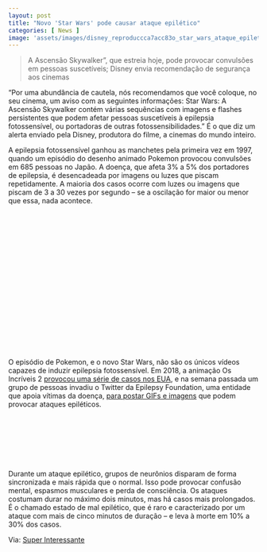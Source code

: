 ```yaml
---
layout: post
title: "Novo 'Star Wars' pode causar ataque epilético"
categories: [ News ]
image: 'assets/images/disney_reproduccca7acc83o_star_wars_ataque_epiletico.jpg'
---
```


> A Ascensão Skywalker”, que estreia hoje, pode provocar convulsões em pessoas suscetíveis; Disney envia recomendação de segurança aos cinemas

“Por uma abundância de cautela, nós recomendamos que você coloque, no seu cinema, um aviso com as seguintes informações: Star Wars: A Ascensão Skywalker contém várias sequências com imagens e flashes persistentes que podem afetar pessoas suscetíveis à epilepsia fotossensível, ou portadoras de outras fotossensibilidades.” É o que diz um alerta enviado pela Disney, produtora do filme, a cinemas do mundo inteiro.

<!-- RETANGULO LARGO 2 -->
<script async src="//pagead2.googlesyndication.com/pagead/js/adsbygoogle.js"></script>
<ins class="adsbygoogle"
style="display:block; text-align:center;"
data-ad-layout="in-article"
data-ad-format="fluid"
data-ad-client="ca-pub-2838251107855362"
data-ad-slot="8549252987"></ins>
<script>
(adsbygoogle = window.adsbygoogle || []).push({});
</script>

A epilepsia fotossensível ganhou as manchetes pela primeira vez em 1997, quando um episódio do desenho animado Pokemon provocou convulsões em 685 pessoas no Japão. A doença, que afeta 3% a 5% dos portadores de epilepsia, é desencadeada por imagens ou luzes que piscam repetidamente. A maioria dos casos ocorre com luzes ou imagens que piscam de 3 a 30 vezes por segundo – se a oscilação for maior ou menor que essa, nada acontece. 

<!-- QUADRADO -->
<script async src="//pagead2.googlesyndication.com/pagead/js/adsbygoogle.js"></script>
<ins class="adsbygoogle"
style="display:inline-block;width:336px;height:280px"
data-ad-client="ca-pub-2838251107855362"
data-ad-slot="5351066970"></ins>
<script>
(adsbygoogle = window.adsbygoogle || []).push({});
</script>

O episódio de Pokemon, e o novo Star Wars, não são os únicos vídeos capazes de induzir epilepsia fotossensível. Em 2018, a animação Os Incríveis 2 [provocou uma série de casos nos EUA](https://www.everydayhealth.com/epilepsy/incredibles-2-triggers-photosensitive-epilepsy-susceptible-theatergoers/), e na semana passada um grupo de pessoas invadiu o Twitter da Epilepsy Foundation, uma entidade que apoia vítimas da doença, [para postar GIFs e imagens](https://edition.cnn.com/2019/12/17/tech/epilepsy-strobe-twitter-attack-trnd/) que podem provocar ataques epiléticos.

<!-- MINI ANÚNCIO -->
<script async src="//pagead2.googlesyndication.com/pagead/js/adsbygoogle.js"></script>
<!-- Games Root -->
<ins class="adsbygoogle"
style="display:inline-block;width:730px;height:95px"
data-ad-client="ca-pub-2838251107855362"
data-ad-slot="5351066970"></ins>
<script>
(adsbygoogle = window.adsbygoogle || []).push({});
</script>

Durante um ataque epilético, grupos de neurônios disparam de forma sincronizada e mais rápida que o normal. Isso pode provocar confusão mental, espasmos musculares e perda de consciência. Os ataques costumam durar no máximo dois minutos, mas há casos mais prolongados. É o chamado estado de mal epilético, que é raro e caracterizado por um ataque com mais de cinco minutos de duração – e leva à morte em 10% a 30% dos casos.

<!-- RETANGULO LARGO -->
<script async src="https://pagead2.googlesyndication.com/pagead/js/adsbygoogle.js"></script>
<!-- Informat -->
<ins class="adsbygoogle"
style="display:block"
data-ad-client="ca-pub-2838251107855362"
data-ad-slot="2327980059"
data-ad-format="auto"
data-full-width-responsive="true"></ins>
<script>
(adsbygoogle = window.adsbygoogle || []).push({});
</script>

Via: [Super Interessante](https://super.abril.com.br/blog/bruno-garattoni/novo-star-wars-pode-causar-ataque-epiletico/)

